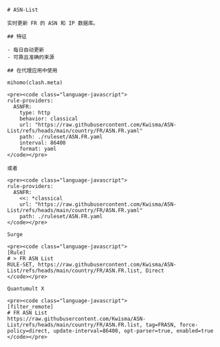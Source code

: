 
    # ASN-List
    
    实时更新 FR 的 ASN 和 IP 数据库。
    
    ## 特征
    
    - 每日自动更新
    - 可靠且准确的来源
    
    ## 在代理应用中使用
    
    mihomo(clash.meta)
   
    <pre><code class="language-javascript">
    rule-providers:
      ASNFR:
        type: http
        behavior: classical
        url: "https://raw.githubusercontent.com/Kwisma/ASN-List/refs/heads/main/country/FR/ASN.FR.yaml"
        path: ./ruleset/ASN.FR.yaml
        interval: 86400
        format: yaml
    </code></pre>

    或者

    <pre><code class="language-javascript">
    rule-providers:
      ASNFR:
        <<: *classical
        url: "https://raw.githubusercontent.com/Kwisma/ASN-List/refs/heads/main/country/FR/ASN.FR.yaml"
        path: ./ruleset/ASN.FR.yaml
    </code></pre>
    
    Surge
    
    <pre><code class="language-javascript">
    [Rule]
    # > FR ASN List
    RULE-SET, https://raw.githubusercontent.com/Kwisma/ASN-List/refs/heads/main/country/FR/ASN.FR.list, Direct
    </code></pre>
    
    Quantumult X
    
    <pre><code class="language-javascript">
    [filter_remote]
    # FR ASN List
    https://raw.githubusercontent.com/Kwisma/ASN-List/refs/heads/main/country/FR/ASN.FR.list, tag=FRASN, force-policy=direct, update-interval=86400, opt-parser=true, enabled=true
    </code></pre>
    